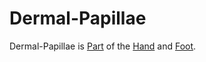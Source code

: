 # Dermal-Papillae

Dermal-Papillae is [Part](60084.md) of the [Hand](40101030.md) and [Foot](404.md).
